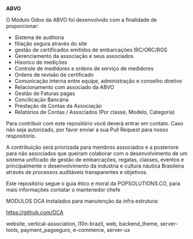 **ABVO**

O Módulo Odoo da ABVO foi desenvolvido com a finalidade de proporcionar:

- Sistema de auditoria
- filiação segura através do site
- gestão de certificados emitidos de embarcações IRC/ORC/RGS
- Gerenciamento da associação e seus associados
- Hisorico de medições
- Controle de medidores e ordens de serviço de medidores
- Ordens de revisão de certificado
- Comunicação interna entre equipe, administração e conselho diretivo
- Relacionamento com associado da ABVO
- Gestão de Faturas pagas
- Concilicação Bancária
- Prestação de Contas da Associação
- Relatórios de Contas / Associados (Por classe, Modelo, Categoria)

Para contribuir com este repositório você deverá entrar em contato. Caso não seja autorizado, por favor enviar a sua Pull Request para nosso respositório.

A contribuição será priorizada para membros associados e a posteriore para não associados que queiram colaborar com o desenvolvimento de um sistema unificado
de gestão de embarcações, regatas, classes, eventos e principalmente o desenvolvimento da industria e cultura náutica Brasileira através de processos auditáveis
transparentes e objetivos.

Este repositório segue o guia ético e moral da POPSOLUTIONS.CO, para mais informações contatar o mantenedor chefe

MODULOS OCA Instalados para manutenção da infra estrutura: 

https://github.com/OCA

website, vertical-association, l10n-brazil, web, backend_theme, server-tools, payment_pagseguro, e-commerce, server-ux
